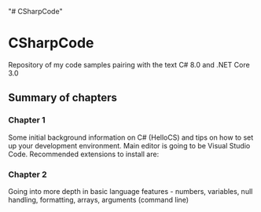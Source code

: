 "# CSharpCode" 
# CSharpCode
Repository of my code samples pairing with the text C# 8.0 and .NET Core 3.0

## Summary of chapters
### Chapter 1
Some initial background information on C# (HelloCS) and tips on how to set up your development environment.
Main editor is going to be Visual Studio Code. 
Recommended extensions to install are:
### Chapter 2
Going into more depth in basic language features - numbers, variables, null handling, formatting, arrays, arguments (command line)

